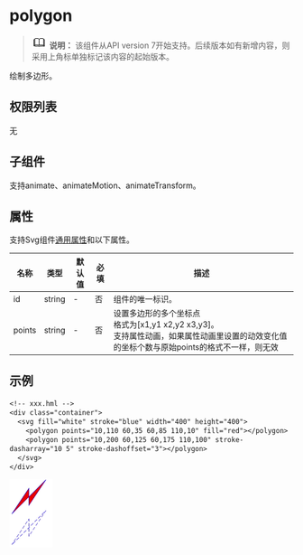 # polygon


> ![icon-note.gif](public_sys-resources/icon-note.gif) **说明：**
> 该组件从API version 7开始支持。后续版本如有新增内容，则采用上角标单独标记该内容的起始版本。

绘制多边形。

## 权限列表

无


## 子组件

支持animate、animateMotion、animateTransform。


## 属性

支持Svg组件[通用属性](../arkui-js/js-components-svg-common-attributes.md)和以下属性。

| 名称 | 类型 | 默认值 | 必填 | 描述 |
| -------- | -------- | -------- | -------- | -------- |
| id | string | - | 否 | 组件的唯一标识。 |
| points | string | - | 否 | 设置多边形的多个坐标点<br/>格式为[x1,y1&nbsp;x2,y2&nbsp;x3,y3]。<br/>支持属性动画，如果属性动画里设置的动效变化值的坐标个数与原始points的格式不一样，则无效 |


## 示例

```
<!-- xxx.hml -->
<div class="container">
  <svg fill="white" stroke="blue" width="400" height="400">
    <polygon points="10,110 60,35 60,85 110,10" fill="red"></polygon>
    <polygon points="10,200 60,125 60,175 110,100" stroke-dasharray="10 5" stroke-dashoffset="3"></polygon>
  </svg>
</div>
```


![zh-cn_image_0000001173324721](figures/zh-cn_image_0000001173324721.png)
